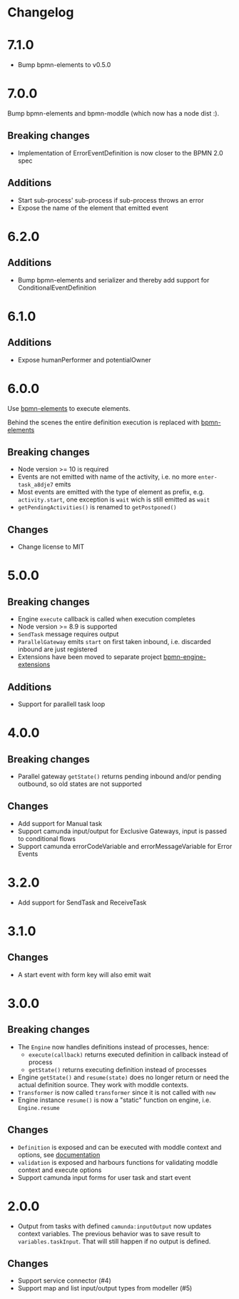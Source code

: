 Changelog
=========

# 7.1.0

- Bump bpmn-elements to v0.5.0

# 7.0.0

Bump bpmn-elements and bpmn-moddle (which now has a node dist :).

## Breaking changes
- Implementation of ErrorEventDefinition is now closer to the BPMN 2.0 spec

## Additions
- Start sub-process' sub-process if sub-process throws an error
- Expose the name of the element that emitted event

# 6.2.0

## Additions
- Bump bpmn-elements and serializer and thereby add support for ConditionalEventDefinition

# 6.1.0

## Additions
- Expose humanPerformer and potentialOwner

# 6.0.0

Use [bpmn-elements](https://github.com/paed01/bpmn-elements) to execute elements.

Behind the scenes the entire definition execution is replaced with [bpmn-elements](https://github.com/paed01/bpmn-elements)

## Breaking changes
- Node version >= 10 is required
- Events are not emitted with name of the activity, i.e. no more `enter-task_a8dje7` emits
- Most events are emitted with the type of element as prefix, e.g. `activity.start`, one exception is `wait` wich is still emitted as `wait`
- `getPendingActivities()` is renamed to `getPostponed()`

## Changes
- Change license to MIT

# 5.0.0

## Breaking changes
- Engine `execute` callback is called when execution completes
- Node version >= 8.9 is supported
- `SendTask` message requires output
- `ParallelGateway` emits `start` on first taken inbound, i.e. discarded inbound are just registered
- Extensions have been moved to separate project [bpmn-engine-extensions](https://github.com/paed01/bpmn-engine-extensions)

## Additions
- Support for parallell task loop

# 4.0.0

## Breaking changes
- Parallel gateway `getState()` returns pending inbound and/or pending outbound, so old states are not supported

## Changes
- Add support for Manual task
- Support camunda input/output for Exclusive Gateways, input is passed to conditional flows
- Support camunda errorCodeVariable and errorMessageVariable for Error Events

# 3.2.0

- Add support for SendTask and ReceiveTask

# 3.1.0

## Changes
- A start event with form key will also emit wait

# 3.0.0

## Breaking changes
- The `Engine` now handles definitions instead of processes, hence:
  - `execute(callback)` returns executed definition in callback instead of process
  - `getState()` returns executing definition instead of processes
- Engine `getState()` and `resume(state)` does no longer return or need the actual definition source. They work with moddle contexts.
- `Transformer` is now called `transformer` since it is not called with `new`
- Engine instance `resume()` is now a "static" function on engine, i.e. `Engine.resume`

## Changes
- `Definition` is exposed and can be executed with moddle context and options, see [documentation](/docs/Definition.md)
- `validation` is exposed and harbours functions for validating moddle context and execute options
- Support camunda input forms for user task and start event

# 2.0.0

- Output from tasks with defined `camunda:inputOutput` now updates context variables. The previous behavior was to save result to `variables.taskInput`. That will still happen if no output is defined.

## Changes
- Support service connector (#4)
- Support map and list input/output types from modeller (#5)
